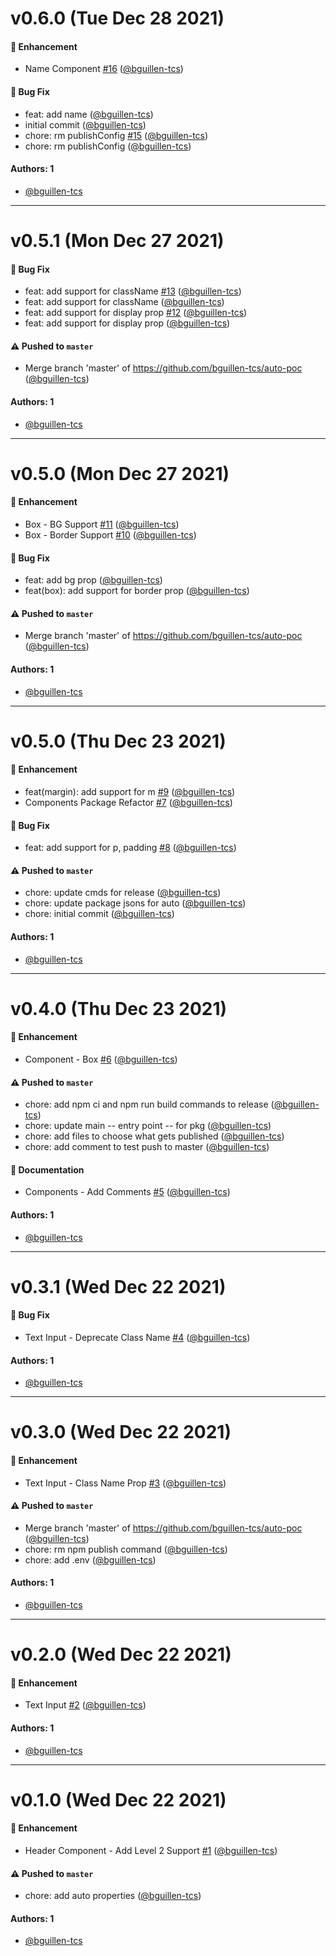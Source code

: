 # v0.6.0 (Tue Dec 28 2021)

#### 🚀 Enhancement

- Name Component [#16](https://github.com/bguillen-tcs/auto-poc/pull/16) ([@bguillen-tcs](https://github.com/bguillen-tcs))

#### 🐛 Bug Fix

- feat: add name ([@bguillen-tcs](https://github.com/bguillen-tcs))
- initial commit ([@bguillen-tcs](https://github.com/bguillen-tcs))
- chore: rm publishConfig [#15](https://github.com/bguillen-tcs/auto-poc/pull/15) ([@bguillen-tcs](https://github.com/bguillen-tcs))
- chore: rm publishConfig ([@bguillen-tcs](https://github.com/bguillen-tcs))

#### Authors: 1

- [@bguillen-tcs](https://github.com/bguillen-tcs)

---

# v0.5.1 (Mon Dec 27 2021)

#### 🐛 Bug Fix

- feat: add support for className [#13](https://github.com/bguillen-tcs/auto-poc/pull/13) ([@bguillen-tcs](https://github.com/bguillen-tcs))
- feat: add support for className ([@bguillen-tcs](https://github.com/bguillen-tcs))
- feat: add support for display prop [#12](https://github.com/bguillen-tcs/auto-poc/pull/12) ([@bguillen-tcs](https://github.com/bguillen-tcs))
- feat: add support for display prop ([@bguillen-tcs](https://github.com/bguillen-tcs))

#### ⚠️ Pushed to `master`

- Merge branch 'master' of https://github.com/bguillen-tcs/auto-poc ([@bguillen-tcs](https://github.com/bguillen-tcs))

#### Authors: 1

- [@bguillen-tcs](https://github.com/bguillen-tcs)

---

# v0.5.0 (Mon Dec 27 2021)

#### 🚀 Enhancement

- Box - BG Support [#11](https://github.com/bguillen-tcs/auto-poc/pull/11) ([@bguillen-tcs](https://github.com/bguillen-tcs))
- Box - Border Support [#10](https://github.com/bguillen-tcs/auto-poc/pull/10) ([@bguillen-tcs](https://github.com/bguillen-tcs))

#### 🐛 Bug Fix

- feat: add bg prop ([@bguillen-tcs](https://github.com/bguillen-tcs))
- feat(box): add support for border prop ([@bguillen-tcs](https://github.com/bguillen-tcs))

#### ⚠️ Pushed to `master`

- Merge branch 'master' of https://github.com/bguillen-tcs/auto-poc ([@bguillen-tcs](https://github.com/bguillen-tcs))

#### Authors: 1

- [@bguillen-tcs](https://github.com/bguillen-tcs)

---

# v0.5.0 (Thu Dec 23 2021)

#### 🚀 Enhancement

- feat(margin): add support for m [#9](https://github.com/bguillen-tcs/auto-poc/pull/9) ([@bguillen-tcs](https://github.com/bguillen-tcs))
- Components Package Refactor [#7](https://github.com/bguillen-tcs/auto-poc/pull/7) ([@bguillen-tcs](https://github.com/bguillen-tcs))

#### 🐛 Bug Fix

- feat: add support for p, padding [#8](https://github.com/bguillen-tcs/auto-poc/pull/8) ([@bguillen-tcs](https://github.com/bguillen-tcs))

#### ⚠️ Pushed to `master`

- chore: update cmds for release ([@bguillen-tcs](https://github.com/bguillen-tcs))
- chore: update package jsons for auto ([@bguillen-tcs](https://github.com/bguillen-tcs))
- chore: initial commit ([@bguillen-tcs](https://github.com/bguillen-tcs))

#### Authors: 1

- [@bguillen-tcs](https://github.com/bguillen-tcs)

---

# v0.4.0 (Thu Dec 23 2021)

#### 🚀 Enhancement

- Component - Box [#6](https://github.com/bguillen-tcs/auto-poc/pull/6) ([@bguillen-tcs](https://github.com/bguillen-tcs))

#### ⚠️ Pushed to `master`

- chore: add npm ci and npm run build commands to release ([@bguillen-tcs](https://github.com/bguillen-tcs))
- chore: update main -- entry point -- for pkg ([@bguillen-tcs](https://github.com/bguillen-tcs))
- chore: add files to choose what gets published ([@bguillen-tcs](https://github.com/bguillen-tcs))
- chore: add comment to test push to master ([@bguillen-tcs](https://github.com/bguillen-tcs))

#### 📝 Documentation

- Components - Add Comments [#5](https://github.com/bguillen-tcs/auto-poc/pull/5) ([@bguillen-tcs](https://github.com/bguillen-tcs))

#### Authors: 1

- [@bguillen-tcs](https://github.com/bguillen-tcs)

---

# v0.3.1 (Wed Dec 22 2021)

#### 🐛 Bug Fix

- Text Input - Deprecate Class Name [#4](https://github.com/bguillen-tcs/auto-poc/pull/4) ([@bguillen-tcs](https://github.com/bguillen-tcs))

#### Authors: 1

- [@bguillen-tcs](https://github.com/bguillen-tcs)

---

# v0.3.0 (Wed Dec 22 2021)

#### 🚀 Enhancement

- Text Input - Class Name Prop [#3](https://github.com/bguillen-tcs/auto-poc/pull/3) ([@bguillen-tcs](https://github.com/bguillen-tcs))

#### ⚠️ Pushed to `master`

- Merge branch 'master' of https://github.com/bguillen-tcs/auto-poc ([@bguillen-tcs](https://github.com/bguillen-tcs))
- chore: rm npm publish command ([@bguillen-tcs](https://github.com/bguillen-tcs))
- chore: add .env ([@bguillen-tcs](https://github.com/bguillen-tcs))

#### Authors: 1

- [@bguillen-tcs](https://github.com/bguillen-tcs)

---

# v0.2.0 (Wed Dec 22 2021)

#### 🚀 Enhancement

- Text Input [#2](https://github.com/bguillen-tcs/auto-poc/pull/2) ([@bguillen-tcs](https://github.com/bguillen-tcs))

#### Authors: 1

- [@bguillen-tcs](https://github.com/bguillen-tcs)

---

# v0.1.0 (Wed Dec 22 2021)

#### 🚀 Enhancement

- Header Component - Add Level 2 Support [#1](https://github.com/bguillen-tcs/auto-poc/pull/1) ([@bguillen-tcs](https://github.com/bguillen-tcs))

#### ⚠️ Pushed to `master`

- chore: add auto properties ([@bguillen-tcs](https://github.com/bguillen-tcs))

#### Authors: 1

- [@bguillen-tcs](https://github.com/bguillen-tcs)
